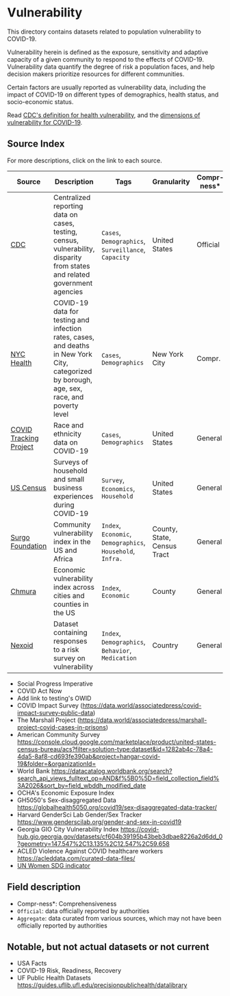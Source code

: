 # Vulnerability

This directory contains datasets related to population vulnerability to COVID-19. 

Vulnerability herein is defined as the exposure, sensitivity and adaptive capacity of a given community to respond to the effects of COVID-19. Vulnerability data quantify the degree of risk a population faces, and help decision makers prioritize resources for different communities. 

Certain factors are usually reported as vulnerability data, including the impact of COVID-19 on different types of demographics, health status, and socio-economic status.

Read [CDC's definition for health vulnerability](https://ephtracking.cdc.gov/showPcMain.action), and the [dimensions of vulnerability for COVID-19](https://c19hcc.org/resource/vulnerable-population).

## Source Index

For more descriptions, click on the link to each source.

| Source | Description | Tags | Granularity | Compr-ness* | Source Type | First Updated | Last Updated |
|-|-|-|-|-|-|-|-|
| [CDC](cdc/) | Centralized reporting data on cases, testing, census, vulnerability, disparity from states and related government agencies | `Cases`, `Demographics`, `Surveillance`, `Capacity` | United States | Official | Aggregate | 02/01/2020 | - |
| [NYC Health](nychealth/) | COVID-19 data for testing and infection rates, cases, and deaths in New York City, categorized by borough, age, sex, race, and poverty level | `Cases`, `Demographics` | New York City | Compr. | Official | 02/29/2020 | - |
| [COVID Tracking Project](covid-tracking-project/) | Race and ethnicity data on COVID-19 | `Cases`, `Demographics` | United States | General | Official | 04/12/2020 | 07/27/2020 |
| [US Census](us-census/) | Surveys of household and small business experiences during COVID-19 | `Survey`, `Economics`, `Household` | United States | General | Official | 04/26/2020 | - |
| [Surgo Foundation](surgo/) | Community vulnerability index in the US and Africa | `Index`, `Economic`, `Demographics`, `Household`, `Infra.` | County, State, Census Tract | General | Aggregate | - | - |
| [Chmura](chmura/) | Economic vulnerability index across cities and counties in the US | `Index`, `Economic` | County | General | Aggregate | - | - |
| [Nexoid](nexoid/) | Dataset containing responses to a risk survey on vulnerability | `Index`, `Demographics`, `Behavior`, `Medication` | Country | General | Aggregate | 03/24/2020 | - |


- Social Progress Imperative
- COVID Act Now
- Add link to testing's OWID
- COVID Impact Survey (https://data.world/associatedpress/covid-impact-survey-public-data)
- The Marshall Project (https://data.world/associatedpress/marshall-project-covid-cases-in-prisons)
- American Community Survey https://console.cloud.google.com/marketplace/product/united-states-census-bureau/acs?filter=solution-type:dataset&id=1282ab4c-78a4-4da5-8af8-cd693fe390ab&project=hangar-covid-19&folder=&organizationId=
- World Bank https://datacatalog.worldbank.org/search?search_api_views_fulltext_op=AND&f%5B0%5D=field_collection_field%3A2026&sort_by=field_wbddh_modified_date
- OCHA's Economic Exposure Index
- GH5050's Sex-disaggregated Data https://globalhealth5050.org/covid19/sex-disaggregated-data-tracker/
- Harvard GenderSci Lab Gender/Sex Tracker https://www.genderscilab.org/gender-and-sex-in-covid19
- Georgia GIO City Vulnerability Index https://covid-hub.gio.georgia.gov/datasets/cf604b39195b43beb3dbae8226a2d6dd_0?geometry=147.547%2C13.135%2C12.547%2C59.658
- ACLED Violence Against COVID healthcare workers https://acleddata.com/curated-data-files/
- [UN Women SDG indicator](https://data.unwomen.org/data-portal/sdg?tab=map&annex=All&finic%5B%5D=SI_POV_EMP1&fiac%5BSI_POV_EMP1%5D%5B%5D=15%2B&filc%5BSI_POV_NAHC%5D%5B%5D=URBAN&fiac%5BSH_HIV_INCD%5D%5B%5D=ALLAGE&findc%5BSH_DTH_RNCOM%5D%5B%5D=CAN&fielc%5BSE_REA_PROF%5D%5B%5D=PRIMAR&fielc%5BSE_MAT_PROF%5D%5B%5D=PRIMAR&fitsc%5BSE_ADT_ACTS%5D%5B%5D=INST&fitsc%5BSE_GPI_FUNPROF%5D%5B%5D=LITE&fielc%5BSE_GPI_MATACH%5D%5B%5D=PRIMAR&fielc%5BSE_GPI_REAACH%5D%5B%5D=PRIMAR&fitsc%5BSE_GPI_ICTS%5D%5B%5D=INST&fielc%5BSE_GPI_TRATEA%5D%5B%5D=PREPRI&fitsc%5BSE_ADT_FUNS%5D%5B%5D=LITE&fielc%5BSE_ACC_SANI%5D%5B%5D=PRIMAR&fielc%5BSE_TRA_GRDL%5D%5B%5D=PREPRI&fiac%5BVC_VAW_MARR%5D%5B%5D=15-49&fiac%5BSH_STA_FGMS%5D%5B%5D=15-49&fiac%5BSL_DOM_TSPD%5D%5B%5D=ALLAGE&filc%5BSL_DOM_TSPD%5D%5B%5D=URBAN&fiac%5BSL_DOM_TSPDDC%5D%5B%5D=ALLAGE&filc%5BSL_DOM_TSPDDC%5D%5B%5D=URBAN&fiac%5BSL_DOM_TSPDCW%5D%5B%5D=ALLAGE&filc%5BSL_DOM_TSPDCW%5D%5B%5D=URBAN&fitocc%5BSL_EMP_AEARN%5D%5B%5D=isco08&fiac%5BSL_TLF_UEM%5D%5B%5D=15%2B&fidstc%5BSL_TLF_UEMDIS%5D%5B%5D=PD&fiac%5BSL_TLF_NEET%5D%5B%5D=15-24&fiac%5BSL_TLF_CHLDEC%5D%5B%5D=5-14&fiac%5BSL_TLF_CHLDEA%5D%5B%5D=5-14&fimstc%5BSL_EMP_FTLINJUR%5D%5B%5D=MIGPER&fimstc%5BSL_EMP_INJUR%5D%5B%5D=MIGPER&fiac%5BVC_VAW_PHYPYV%5D%5B%5D=1-14&fiac%5BVC_HTF_DETVSX%5D%5B%5D=ALLAGE&fiac%5BVC_HTF_DETVFL%5D%5B%5D=ALLAGE&fiac%5BVC_HTF_DETVOG%5D%5B%5D=ALLAGE&fiac%5BVC_HTF_DETVOP%5D%5B%5D=ALLAGE&fiac%5BVC_VAW_SXVLN%5D%5B%5D=18-74&fiac%5BSG_REG_BRTH%5D%5B%5D=%3C1Y&fyr%5B%5D=Latest%20available&fsr=countries&fgendr=Both%20Sexes)


## Field description
- Compr-ness*: Comprehensiveness
- `Official`: data officially reported by authorities
- `Aggregate`: data curated from various sources, which may not have been officially reported by authorities


## Notable, but not actual datasets or not current

- USA Facts
- COVID-19 Risk, Readiness, Recovery
- UF Public Health Datasets https://guides.uflib.ufl.edu/precisionpublichealth/datalibrary
